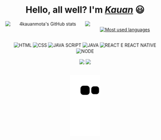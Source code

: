 <div>
  <h1 align="center">Hello, all well? I'm <a href=""><i>Kauan</i></a> 😃️</h1>
</div>

<div align="center">
  <a href="http://www.github.com/4kauanmota"><img align='left' src="https://github-readme-stats.vercel.app/api?username=4kauanmota&show_icons=true&hide=&count_private=true&title_color=0891b2&text_color=ffffff&icon_color=0891b2&bg_color=0a0e12&hide_border=true&show_icons=true" alt="4kauanmota's GitHub stats"  style="width: 50%;"/></a>
  
  <a href="http://www.github.com/4kauanmota"><img align='left' src="https://github-readme-streak-stats.herokuapp.com/?user=4kauanmota&stroke=ffffff&background=0a0e12&ring=0891b2&fire=0891b2&currStreakNum=ffffff&currStreakLabel=0891b2&sideNums=ffffff&sideLabels=ffffff&dates=ffffff&hide_border=true" style="width: 50%;"/></a>
  
  <a href="https://github.com/4kauanmota" align="left"><img align='center' valign='center' src="https://github-readme-stats.vercel.app/api/top-langs/?username=4kauanmota&langs_count=10&title_color=0891b2&text_color=ffffff&icon_color=0891b2&bg_color=0a0e12&hide_border=true&locale=en&custom_title=Most%20%Used%20%Languages" alt="Most used languages" style="width: 40%;"/></a>
 </div>

<div align="center" valign="top"><br>
  <img align="center" alt="HTML" height="30" width="40" src="https://cdn.jsdelivr.net/gh/devicons/devicon/icons/html5/html5-plain.svg" />
  <img align="center" alt="CSS" height="30" width="40" src="https://cdn.jsdelivr.net/gh/devicons/devicon/icons/css3/css3-plain.svg" />
  <img align="center" alt="JAVA SCRIPT" height="30" width="40" src="https://cdn.jsdelivr.net/gh/devicons/devicon/icons/javascript/javascript-original.svg" />
  <img align="center" alt="JAVA" height="30" width="40" src="https://cdn.jsdelivr.net/gh/devicons/devicon/icons/java/java-original.svg" />
  <img align="center" alt="REACT E REACT NATIVE" height="30" width="40" src="https://cdn.jsdelivr.net/gh/devicons/devicon/icons/react/react-original.svg" />
  <img align="center" alt="NODE" height="30" width="40" src="https://cdn.jsdelivr.net/gh/devicons/devicon/icons/nodejs/nodejs-original.svg" />
</div><br>

<div align="center">
  <a href="https://www.linkedin.com/in/4kauanmota/" target="_blank"><img src="https://img.shields.io/badge/LinkedIn-0077B5?style=for-the-badge&logo=linkedin&logoColor=whit" target="_blank"></a>
  <a href="mailto:4thend4mcc@gmail.com"><img src="https://img.shields.io/badge/-Gmail-%23333?style=for-the-badge&logo=gmail&logoColor=white" target="_blank"></a>
</div>
  
<br>
  
<div align="center"> 
  
  ![Snake animation](https://github.com/4kauanmota/4kauanmota/blob/output/github-contribution-grid-snake.svg)
  
</div>
